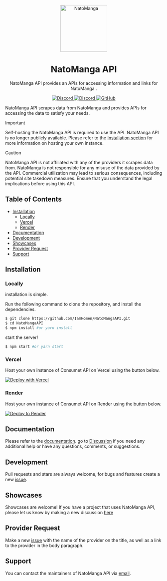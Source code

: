 <p align="center">
  <a href="https://docs-natomanga-api.vercel.app/" target="_blank">
    <img alt="NatoManga" src="https://natomangaapi.onrender.com/proxy-image?url=https://www.natomanga.com/images/logo-manganato.webp" width="150">
  </a>
</p>

<h1 align="center">
  NatoManga API
</h1>
<p align="center">
  NatoManga API provides an APIs for accessing information and links for NatoManga .
</p>
<p align="center">
    <a href="https://github.com/consumet/api.consumet.org/actions/workflows/codeql-analysis.yml">
      <img src="https://github.com/consumet/api.consumet.org/actions/workflows/codeql-analysis.yml/badge.svg" alt="Discord">
    </a>
    <a href="https://discord.gg/qTPfvMxzNH">
      <img src="https://img.shields.io/discord/987492554486452315?color=7289da&label=discord&logo=discord&logoColor=7289da" alt="Discord">
    </a>
    <a href="https://github.com/consumet/api/blob/master/LICENSE">
    <img src="https://img.shields.io/github/license/consumet/api" alt="GitHub">
  </a>
</p>

NatoManga API scrapes data from NatoManga and provides APIs for accessing the data to satisfy your needs.

> [!IMPORTANT]
> Self-hosting the NatoManga API is required to use the API. NatoManga API is no longer publicly available. Please refer to the [Installation section](#installation) for more information on hosting your own instance.

> [!CAUTION]
> NatoManga API is not affiliated with any of the providers it scrapes data from. NatoManga is not responsible for any misuse of the data provided by the API. Commercial utilization may lead to serious consequences, including potential site takedown measures. Ensure that you understand the legal implications before using this API.

<h2> Table of Contents </h2>

- [Installation](#installation)
  - [Locally](#locally)
  - [Vercel](#vercel)
  - [Render](#render)
- [Documentation](#documentation)
- [Development](#development)
- [Showcases](#showcases)
- [Provider Request](#provider-request)
- [Support](#support)

## Installation
### Locally
installation is simple.

Run the following command to clone the repository, and install the dependencies.

```sh
$ git clone https://github.com/IamHomen/NatoMangaAPI.git
$ cd NatoMangaAPI
$ npm install #or yarn install
```

start the server!

```sh
$ npm start #or yarn start
```

### Vercel
Host your own instance of Consumet API on Vercel using the button below.

[![Deploy with Vercel](https://vercel.com/button)](https://vercel.com/new/clone?repository-url=https://github.com/IamHomen/NatoMangaAPI)

### Render
Host your own instance of Consumet API on Render using the button below.

[![Deploy to Render](https://render.com/images/deploy-to-render-button.svg)](https://render.com/deploy?repo=https://github.com/IamHomen/NatoMangaAPI)

## Documentation
Please refer to the [documentation](https://docs-natomanga-api.vercel.app/). go to [Discussion](https://github.com/IamHomen/NatoMangaAPI/discussions) if you need any additional help or have any questions, comments, or suggestions.

## Development
Pull requests and stars are always welcome, for bugs and features create a new [issue](https://github.com/IamHomen/NatoMangaAPI/issues).

## Showcases
Showcases are welcome! If you have a project that uses NatoManga API, please let us know by making a new discussion [here](https://github.com/IamHomen/NatoMangaAPI/discussions/categories/show-and-tell)

## Provider Request
Make a new [issue](https://github.com/IamHomen/NatoMangaAPI/issues/new?assignees=&labels=provider+request&template=provider-request.yml) with the name of the provider on the title, as well as a link to the provider in the body paragraph.

## Support
You can contact the maintainers of NatoManga API via [email](mailto:homen0.00001@gmail.com).
